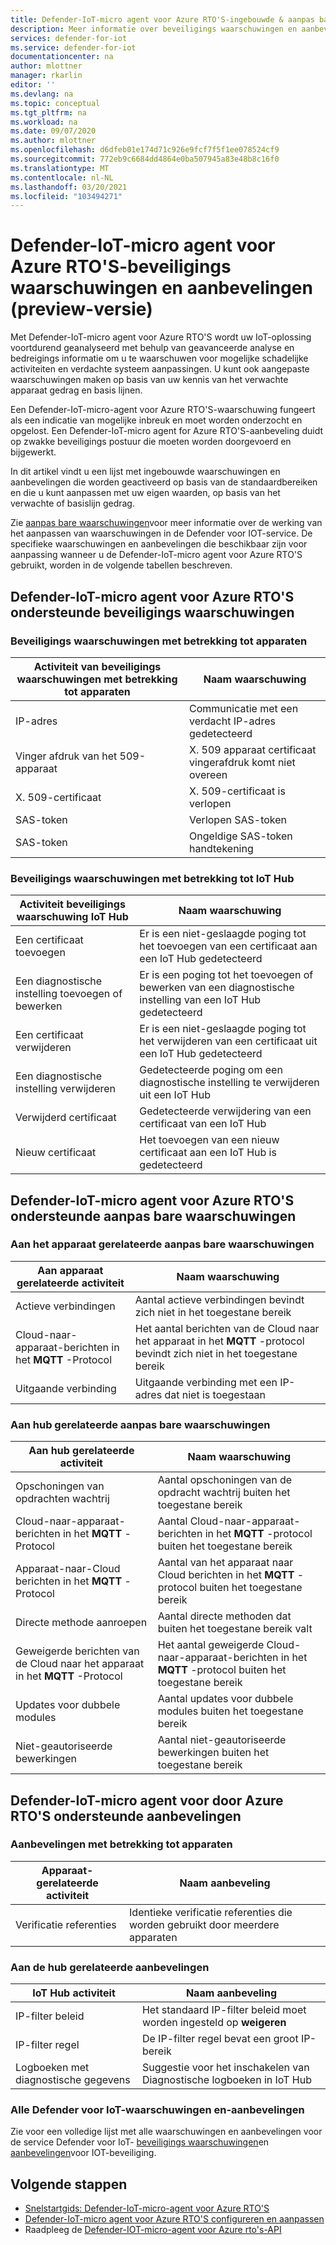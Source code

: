 ```yaml
---
title: Defender-IoT-micro agent voor Azure RTO'S-ingebouwde & aanpas bare waarschuwingen en aanbevelingen
description: Meer informatie over beveiligings waarschuwingen en aanbevolen herstel met behulp van de Azure IoT Defender-IoT-micro-agent-RTO'S.
services: defender-for-iot
ms.service: defender-for-iot
documentationcenter: na
author: mlottner
manager: rkarlin
editor: ''
ms.devlang: na
ms.topic: conceptual
ms.tgt_pltfrm: na
ms.workload: na
ms.date: 09/07/2020
ms.author: mlottner
ms.openlocfilehash: d6dfeb01e174d71c926e9fcf7f5f1ee078524cf9
ms.sourcegitcommit: 772eb9c6684dd4864e0ba507945a83e48b8c16f0
ms.translationtype: MT
ms.contentlocale: nl-NL
ms.lasthandoff: 03/20/2021
ms.locfileid: "103494271"
---
```

# <a name="defender-iot-micro-agent-for-azure-rtos-security-alerts-and-recommendations-preview"></a>Defender-IoT-micro agent voor Azure RTO'S-beveiligings waarschuwingen en aanbevelingen (preview-versie)

Met Defender-IoT-micro agent voor Azure RTO'S wordt uw IoT-oplossing voortdurend geanalyseerd met behulp van geavanceerde analyse en bedreigings informatie om u te waarschuwen voor mogelijke schadelijke activiteiten en verdachte systeem aanpassingen. U kunt ook aangepaste waarschuwingen maken op basis van uw kennis van het verwachte apparaat gedrag en basis lijnen.

Een Defender-IoT-micro-agent voor Azure RTO'S-waarschuwing fungeert als een indicatie van mogelijke inbreuk en moet worden onderzocht en opgelost. Een Defender-IoT-micro agent for Azure RTO'S-aanbeveling duidt op zwakke beveiligings postuur die moeten worden doorgevoerd en bijgewerkt. 

In dit artikel vindt u een lijst met ingebouwde waarschuwingen en aanbevelingen die worden geactiveerd op basis van de standaardbereiken en die u kunt aanpassen met uw eigen waarden, op basis van het verwachte of basislijn gedrag. 

Zie [aanpas bare waarschuwingen](concept-customizable-security-alerts.md)voor meer informatie over de werking van het aanpassen van waarschuwingen in de Defender voor IOT-service. De specifieke waarschuwingen en aanbevelingen die beschikbaar zijn voor aanpassing wanneer u de Defender-IoT-micro agent voor Azure RTO'S gebruikt, worden in de volgende tabellen beschreven. 

## <a name="defender-iot-micro-agent-for-azure-rtos-supported-security-alerts"></a>Defender-IoT-micro agent voor Azure RTO'S ondersteunde beveiligings waarschuwingen

### <a name="device-related-security-alerts"></a>Beveiligings waarschuwingen met betrekking tot apparaten

|Activiteit van beveiligings waarschuwingen met betrekking tot apparaten  |Naam waarschuwing  |
|---------|---------|
|IP-adres| Communicatie met een verdacht IP-adres gedetecteerd|
|Vinger afdruk van het 509-apparaat|X. 509 apparaat certificaat vingerafdruk komt niet overeen|
|X. 509-certificaat| X. 509-certificaat is verlopen|
|SAS-token| Verlopen SAS-token|
|SAS-token| Ongeldige SAS-token handtekening|

### <a name="iot-hub-related-security-alerts"></a>Beveiligings waarschuwingen met betrekking tot IoT Hub

|Activiteit beveiligings waarschuwing IoT Hub  |Naam waarschuwing  |
|---------|---------|
|Een certificaat toevoegen    |  Er is een niet-geslaagde poging tot het toevoegen van een certificaat aan een IoT Hub gedetecteerd       |
|Een diagnostische instelling toevoegen of bewerken    | Er is een poging tot het toevoegen of bewerken van een diagnostische instelling van een IoT Hub gedetecteerd      |
|Een certificaat verwijderen    |  Er is een niet-geslaagde poging tot het verwijderen van een certificaat uit een IoT Hub gedetecteerd       |
|Een diagnostische instelling verwijderen    |  Gedetecteerde poging om een diagnostische instelling te verwijderen uit een IoT Hub      |
|Verwijderd certificaat    | Gedetecteerde verwijdering van een certificaat van een IoT Hub        |
|Nieuw certificaat     |  Het toevoegen van een nieuw certificaat aan een IoT Hub is gedetecteerd       |

## <a name="defender-iot-micro-agent-for-azure-rtos-supported-customizable-alerts"></a>Defender-IoT-micro agent voor Azure RTO'S ondersteunde aanpas bare waarschuwingen

### <a name="device-related-customizable-alerts"></a>Aan het apparaat gerelateerde aanpas bare waarschuwingen

|Aan apparaat gerelateerde activiteit |Naam waarschuwing  |
|---------|---------|
|Actieve verbindingen|Aantal actieve verbindingen bevindt zich niet in het toegestane bereik|
|Cloud-naar-apparaat-berichten in het **MQTT** -Protocol|Het aantal berichten van de Cloud naar het apparaat in het **MQTT** -protocol bevindt zich niet in het toegestane bereik|
|Uitgaande verbinding| Uitgaande verbinding met een IP-adres dat niet is toegestaan|

### <a name="hub-related-customizable-alerts"></a>Aan hub gerelateerde aanpas bare waarschuwingen 

|Aan hub gerelateerde activiteit  |Naam waarschuwing  |
|---------|---------|
|Opschoningen van opdrachten wachtrij     |  Aantal opschoningen van de opdracht wachtrij buiten het toegestane bereik       |
|Cloud-naar-apparaat-berichten in het **MQTT** -Protocol    |  Aantal Cloud-naar-apparaat-berichten in het **MQTT** -protocol buiten het toegestane bereik       |
|Apparaat-naar-Cloud berichten in het **MQTT** -Protocol    | Aantal van het apparaat naar Cloud berichten in het **MQTT** -protocol buiten het toegestane bereik        |
|Directe methode aanroepen     |  Aantal directe methoden dat buiten het toegestane bereik valt       |
|Geweigerde berichten van de Cloud naar het apparaat in het **MQTT** -Protocol     |   Het aantal geweigerde Cloud-naar-apparaat-berichten in het **MQTT** -protocol buiten het toegestane bereik      |
|Updates voor dubbele modules     |  Aantal updates voor dubbele modules buiten het toegestane bereik       |
|Niet-geautoriseerde bewerkingen    |  Aantal niet-geautoriseerde bewerkingen buiten het toegestane bereik       |

## <a name="defender-iot-micro-agent-for-azure-rtos-supported-recommendations"></a>Defender-IoT-micro agent voor door Azure RTO'S ondersteunde aanbevelingen

### <a name="device-related-recommendations"></a>Aanbevelingen met betrekking tot apparaten

|Apparaat-gerelateerde activiteit  |Naam aanbeveling |
|---------|---------|
|Verificatie referenties    |  Identieke verificatie referenties die worden gebruikt door meerdere apparaten       |

### <a name="hub-related-recommendations"></a>Aan de hub gerelateerde aanbevelingen

|IoT Hub activiteit  |Naam aanbeveling |
|---------|---------|
|IP-filter beleid   |  Het standaard IP-filter beleid moet worden ingesteld op **weigeren**  |
|IP-filter regel| De IP-filter regel bevat een groot IP-bereik|
|Logboeken met diagnostische gegevens|Suggestie voor het inschakelen van Diagnostische logboeken in IoT Hub|

### <a name="all-defender-for-iot-alerts-and-recommendations"></a>Alle Defender voor IoT-waarschuwingen en-aanbevelingen

Zie voor een volledige lijst met alle waarschuwingen en aanbevelingen voor de service Defender voor IoT- [beveiligings waarschuwingen](concept-security-alerts.md)en [aanbevelingen](concept-recommendations.md)voor IOT-beveiliging.

## <a name="next-steps"></a>Volgende stappen

- [Snelstartgids: Defender-IoT-micro-agent voor Azure RTO'S](quickstart-azure-rtos-security-module.md)
- [Defender-IoT-micro agent voor Azure RTO'S configureren en aanpassen](how-to-azure-rtos-security-module.md)
- Raadpleeg de [Defender-IOT-micro-agent voor Azure rto's-API](azure-rtos-security-module-api.md)